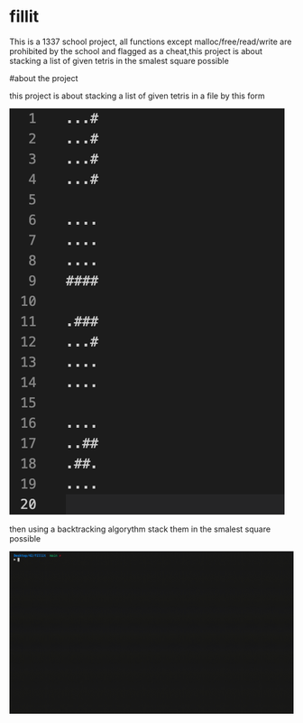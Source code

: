 # fillit
This is a 1337 school project, all functions except malloc/free/read/write are prohibited by the school and flagged as a cheat,this project is about stacking a list of given tetris in the smalest square possible

#about the project

this project is about stacking a list of given tetris in a file by this form

![example](imgs/example_tetris.png)

then using a backtracking algorythm stack them in the smalest square possible

![video_example](videos/test_video.gif)

